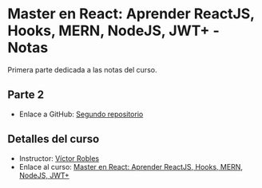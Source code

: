 # Master en React: Aprender ReactJS, Hooks, MERN, NodeJS, JWT+ - Notas

Primera parte dedicada a las notas del curso.

## Parte 2

- Enlace a GitHub: [Segundo repositorio](https://github.com/JoseDev155/react-udemy-master-p2-exercises)

## Detalles del curso

- Instructor: [Víctor Robles](https://www.udemy.com/user/victor-robles-2/)
- Enlace al curso: [Master en React: Aprender ReactJS, Hooks, MERN, NodeJS, JWT+](https://www.udemy.com/course/master-en-react-aprender-reactjs-hooks-mern-nodejs-jwt/)